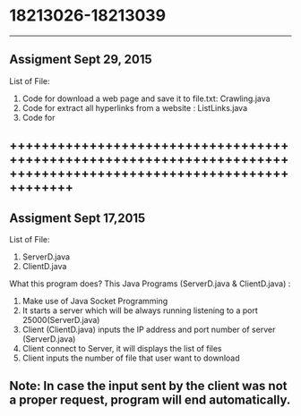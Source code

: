 # 18213026-18213039
------------------------
Assigment Sept 29, 2015
------------------------
List of File:
1. Code for download a web page and save it to file.txt: Crawling.java
2. Code for extract all hyperlinks from a website : ListLinks.java
3. Code for 

+++++++++++++++++++++++++++++++++++++++++++++++++++++++++++++++++++++++++++++++++++++++++++++++++++++++++++++++++
----------------------
Assigment Sept 17,2015
----------------------
List of File:
1. ServerD.java
2. ClientD.java

What this program does?
This Java Programs (ServerD.java & ClientD.java) :
1. Make use of Java Socket Programming
2. It starts a server which will be always running listening to a port 25000(ServerD.java)
3. Client (ClientD.java) inputs the IP address and port number of server (ServerD.java)
4. Client connect to Server, it will displays the list of files
5. Client inputs the number of file that user want to download

Note:
In case the input sent by the client was not a proper request, program will end automatically. 
-----------------------------------------------------------------------------------------------
